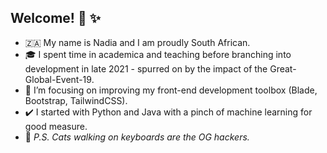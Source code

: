 ## Welcome! :wave: :sparkles:

- 🇿🇦  My name is Nadia and I am proudly South African. 
- 🎓  I spent time in academica and teaching before branching into development in late 2021 - spurred on by the impact of the Great-Global-Event-19.
- :seedling: I’m focusing on improving my front-end development toolbox (Blade, Bootstrap, TailwindCSS).
- ✔️  I started with Python and Java with a pinch of machine learning for good measure.
- :paw_prints:  _P.S. Cats walking on keyboards are the OG hackers._

<!---
Nadia-JSch/Nadia-JSch is a ✨ special ✨ repository because its `README.md` (this file) appears on your GitHub profile.
You can click the Preview link to take a look at your changes.
--->
